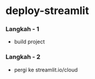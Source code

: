 # deploy-streamlit

### Langkah - 1

- build project

### Langkah - 2

- pergi ke streamlit.io/cloud
